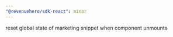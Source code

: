 ```yaml
---
"@revenuehero/sdk-react": minor
---
```


reset global state of marketing snippet when component unmounts
